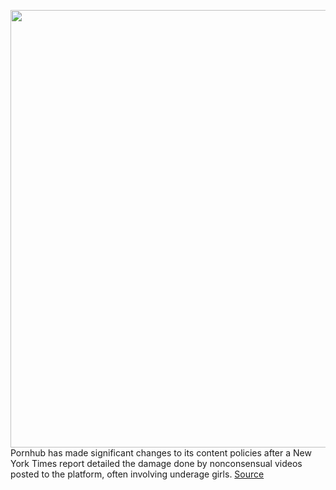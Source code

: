 <img src='https://cdn.vox-cdn.com/thumbor/ZfWbYssymJRIr13L2CIRST4mTTo=/0x0:740x741/1200x800/filters:focal(311x312:429x430)/cdn.vox-cdn.com/uploads/chorus_image/image/68480931/pornhub-billboard-1-sq.0.0.jpg' width='700px' /><br/>
Pornhub has made significant changes to its content policies after a New York Times report detailed the damage done by nonconsensual videos posted to the platform, often involving underage girls.
<a href='https://www.theverge.com/2020/12/8/22164031/pornhub-upload-limit-blocked-download-nyt-kristof-child-abuse'> Source <a/>